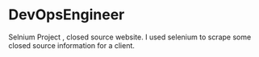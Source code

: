 # DevOpsEngineer
Selnium Project , closed source website.
I used selenium to scrape some closed source information for a client.

